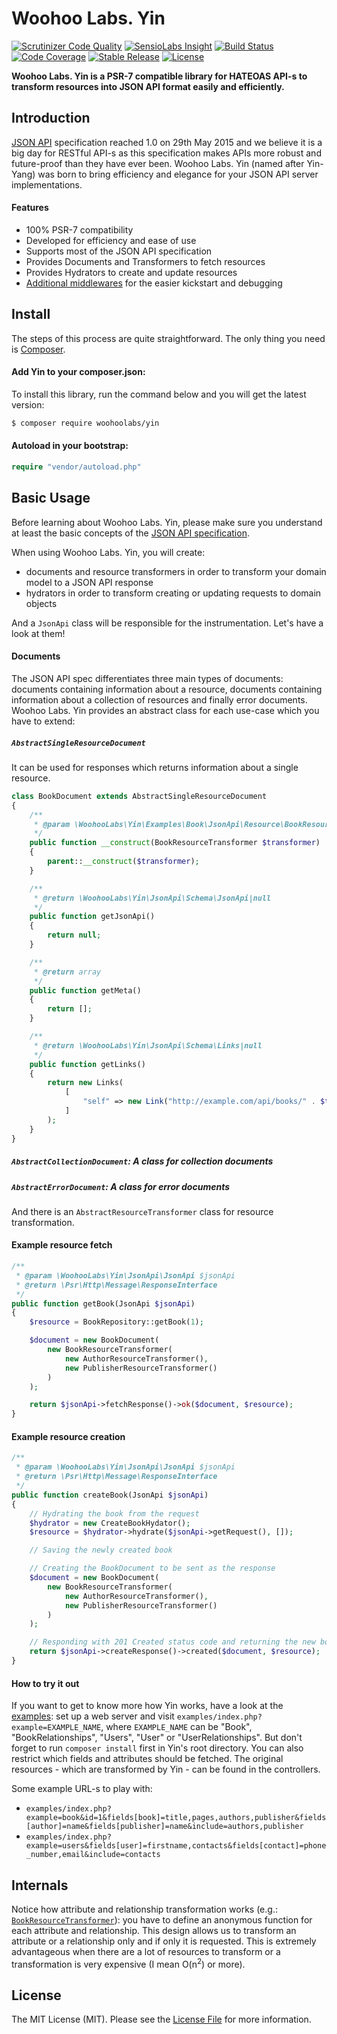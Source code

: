 # Woohoo Labs. Yin

[![Scrutinizer Code Quality](https://scrutinizer-ci.com/g/woohoolabs/yin/badges/quality-score.png?b=master)](https://scrutinizer-ci.com/g/woohoolabs/yin/?branch=master)
[![SensioLabs Insight](https://img.shields.io/sensiolabs/i/2e1d0616-e47a-4ae7-bfed-07dec4d29d5f.svg)](https://insight.sensiolabs.com/projects/2e1d0616-e47a-4ae7-bfed-07dec4d29d5f)
[![Build Status](https://img.shields.io/travis/woohoolabs/yin.svg)](https://travis-ci.org/woohoolabs/yin)
[![Code Coverage](https://scrutinizer-ci.com/g/woohoolabs/yin/badges/coverage.png?b=master)](https://scrutinizer-ci.com/g/woohoolabs/yin/?branch=master)
[![Stable Release](https://img.shields.io/packagist/v/woohoolabs/yin.svg)](https://packagist.org/packages/woohoolabs/yin)
[![License](https://img.shields.io/packagist/l/woohoolabs/yin.svg)](https://packagist.org/packages/woohoolabs/yin)

**Woohoo Labs. Yin is a PSR-7 compatible library for HATEOAS API-s to transform resources into JSON API format
easily and efficiently.**

## Introduction

[JSON API](http://jsonapi.org/) specification reached 1.0 on 29th May 2015 and we believe it is a big day for RESTful
API-s as this specification makes APIs more robust and future-proof than they have ever been. Woohoo Labs. Yin (named
after Yin-Yang) was born to bring efficiency and elegance for your JSON API server implementations.

#### Features

- 100% PSR-7 compatibility
- Developed for efficiency and ease of use
- Supports most of the JSON API specification
- Provides Documents and Transformers to fetch resources
- Provides Hydrators to create and update resources
- [Additional middlewares](https://github.com/woohoolabs/yin-middlewares) for the easier kickstart and debugging

## Install

The steps of this process are quite straightforward. The only thing you need is [Composer](http://getcomposer.org).

#### Add Yin to your composer.json:

To install this library, run the command below and you will get the latest version:

```bash
$ composer require woohoolabs/yin
```

#### Autoload in your bootstrap:

```php
require "vendor/autoload.php"
```

## Basic Usage

Before learning about Woohoo Labs. Yin, please make sure you understand at least the basic concepts of the
[JSON API specification](http://jsonapi.org).

When using Woohoo Labs. Yin, you will create:
- documents and resource transformers in order to transform your domain model to a JSON API response
- hydrators in order to transform creating or updating requests to domain objects

And a `JsonApi` class will be responsible for the instrumentation. Let's have a look at them!

#### Documents

The JSON API spec differentiates three main types of documents: documents containing information about a resource,
documents containing information about a collection of resources and finally error documents. Woohoo Labs. Yin
provides an abstract class for each use-case which you have to extend:

##### `AbstractSingleResourceDocument`

It can be used for responses which returns information about a single resource.
 
```php
class BookDocument extends AbstractSingleResourceDocument
{
    /**
     * @param \WoohooLabs\Yin\Examples\Book\JsonApi\Resource\BookResourceTransformer $transformer
     */
    public function __construct(BookResourceTransformer $transformer)
    {
        parent::__construct($transformer);
    }

    /**
     * @return \WoohooLabs\Yin\JsonApi\Schema\JsonApi|null
     */
    public function getJsonApi()
    {
        return null;
    }

    /**
     * @return array
     */
    public function getMeta()
    {
        return [];
    }

    /**
     * @return \WoohooLabs\Yin\JsonApi\Schema\Links|null
     */
    public function getLinks()
    {
        return new Links(
            [
                "self" => new Link("http://example.com/api/books/" . $this->transformer->getId($this->resource))
            ]
        );
    }
}
```

##### `AbstractCollectionDocument`: A class for collection documents


##### `AbstractErrorDocument`: A class for error documents

And there is an `AbstractResourceTransformer` class for resource transformation.

#### Example resource fetch

```php
/**
 * @param \WoohooLabs\Yin\JsonApi\JsonApi $jsonApi
 * @return \Psr\Http\Message\ResponseInterface
 */
public function getBook(JsonApi $jsonApi)
{
    $resource = BookRepository::getBook(1);

    $document = new BookDocument(
        new BookResourceTransformer(
            new AuthorResourceTransformer(),
            new PublisherResourceTransformer()
        )
    );

    return $jsonApi->fetchResponse()->ok($document, $resource);
}
```

#### Example resource creation

```php
/**
 * @param \WoohooLabs\Yin\JsonApi\JsonApi $jsonApi
 * @return \Psr\Http\Message\ResponseInterface
 */
public function createBook(JsonApi $jsonApi)
{
    // Hydrating the book from the request
    $hydrator = new CreateBookHydator();
    $resource = $hydrator->hydrate($jsonApi->getRequest(), []);

    // Saving the newly created book

    // Creating the BookDocument to be sent as the response
    $document = new BookDocument(
        new BookResourceTransformer(
            new AuthorResourceTransformer(), 
            new PublisherResourceTransformer()
        )
    );

    // Responding with 201 Created status code and returning the new book resource
    return $jsonApi->createResponse()->created($document, $resource);
}
```

#### How to try it out
If you want to get to know more how Yin works, have a look at the [examples](https://github.com/woohoolabs/yin/tree/master/examples):
set up a web server and visit `examples/index.php?example=EXAMPLE_NAME`, where `EXAMPLE_NAME` can be
"Book", "BookRelationships", "Users", "User" or "UserRelationships". But don't forget to run `composer install` first
in Yin's root directory. You can also restrict which fields and attributes should be fetched. The original resources -
which are transformed by Yin - can be found in the controllers.

Some example URL-s to play with:

- `examples/index.php?example=book&id=1&fields[book]=title,pages,authors,publisher&fields[author]=name&fields[publisher]=name&include=authors,publisher`
- `examples/index.php?example=users&fields[user]=firstname,contacts&fields[contact]=phone_number,email&include=contacts`

## Internals

Notice how attribute and relationship transformation works (e.g.:
[`BookResourceTransformer`](https://github.com/woohoolabs/yin/blob/master/examples/Book/JsonApi/Resource/BookResourceTransformer.php#L80)): 
you have to define an anonymous function for each attribute and relationship. This design allows us
to transform an attribute or a relationship only and if only it is requested. This is extremely advantageous when there
are a lot of resources to transform or a transformation is very expensive (I mean O(n<sup>2</sup>) or more).

## License

The MIT License (MIT). Please see the [License File](https://github.com/woohoolabs/yin/blob/master/LICENSE.md)
for more information.
